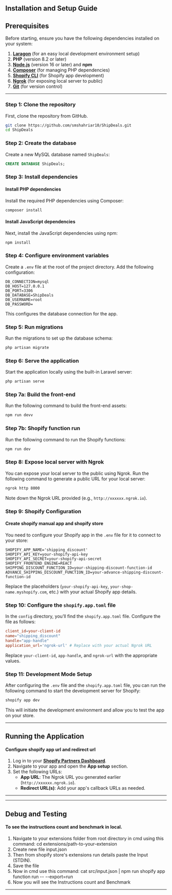 
## Installation and Setup Guide

## Prerequisites

Before starting, ensure you have the following dependencies installed on your system:

1. **[Laragon](https://laragon.org/)** (for an easy local development environment setup)
2. **PHP** (version 8.2 or later)
3. **[Node.js](https://nodejs.org/)** (version 16 or later) and **npm**
4. **[Composer](https://getcomposer.org/)** (for managing PHP dependencies)
5. **[Shopify CLI](https://shopify.dev/docs/cli/)** (for Shopify app development)
6. **[Ngrok](https://ngrok.com/)** (for exposing local server to public)
7. **[Git](https://git-scm.com/)** (for version control)

---


### Step 1: Clone the repository

First, clone the repository from GitHub.

```bash
git clone https://github.com/smshahriar10/ShipDeals.git
cd ShipDeals
```

### Step 2: Create the database

Create a new MySQL database named `ShipDeals`:

```sql
CREATE DATABASE ShipDeals;
```

### Step 3: Install dependencies

#### Install PHP dependencies

Install the required PHP dependencies using Composer:

```bash
composer install
```

#### Install JavaScript dependencies

Next, install the JavaScript dependencies using npm:

```bash
npm install
```

### Step 4: Configure environment variables

Create a `.env` file at the root of the project directory. Add the following configuration:

```env
DB_CONNECTION=mysql
DB_HOST=127.0.0.1
DB_PORT=3306
DB_DATABASE=ShipDeals
DB_USERNAME=root
DB_PASSWORD=
```

This configures the database connection for the app.

### Step 5: Run migrations

Run the migrations to set up the database schema:

```bash
php artisan migrate
```

### Step 6: Serve the application

Start the application locally using the built-in Laravel server:

```bash
php artisan serve
```

### Step 7a: Build the front-end

Run the following command to build the front-end assets:

```bash
npm run devv
```

### Step 7b: Shopify function run

Run the following command to run the Shopify functions:

```bash
npm run dev
```

### Step 8: Expose local server with Ngrok

You can expose your local server to the public using Ngrok. Run the following command to generate a public URL for your local server:

```bash
ngrok http 8000
```

Note down the Ngrok URL provided (e.g., `http://xxxxxx.ngrok.io`).

### Step 9: Shopify Configuration

#### Create shopify manual app and shopify store

You need to configure your Shopify app in the `.env` file for it to connect to your store:

```env
SHOPIFY_APP_NAME='shipping_discount'
SHOPIFY_API_KEY=your-shopify-api-key
SHOPIFY_API_SECRET=your-shopify-api-secret
SHOPIFY_FRONTEND_ENGINE=REACT
SHIPPING_DISCOUNT_FUNCTION_ID=your-shipping-discount-function-id
ADVANCE_SHIPPING_DISCOUNT_FUNCTION_ID=your-advance-shipping-discount-function-id
```

Replace the placeholders (`your-shopify-api-key`, `your-shop-name.myshopify.com`, etc.) with your actual Shopify app details.

### Step 10: Configure the `shopify.app.toml` file

In the `config` directory, you’ll find the `shopify.app.toml` file. Configure the file as follows:

```toml
client_id=your-client-id
name="shipping_discount"
handle="app-handle"
application_url='ngrok-url' # Replace with your actual Ngrok URL
```

Replace `your-client-id`, `app-handle`, and `ngrok-url` with the appropriate values.

### Step 11: Development Mode Setup

After configuring the `.env` file and the `shopify.app.toml` file, you can run the following command to start the development server for Shopify:

```bash
shopify app dev
```

This will initiate the development environment and allow you to test the app on your store.

---

## Running the Application

#### Configure shopify app url and  redirect url  

1. Log in to your **[Shopify Partners Dashboard](https://partners.shopify.com/)**.
2. Navigate to your app and open the **App setup** section.
3. Set the following URLs:
   - **App URL**: The Ngrok URL you generated earlier (`http://xxxxxx.ngrok.io`).
   - **Redirect URL(s)**: Add your app's callback URLs as needed.

---

---

## Debug and Testing

#### To see the instructions count and benchmark in local.

1. Navigate to your extensions folder from root directory in cmd using this command: cd extensions/path-to-your-extension
2. Create new file input.json
3. Then from shopify store's extensions run details paste the Input (STDIN).
4. Save the file
5. Now in cmd use this command: cat src/input.json | npm run shopify app function run -- --export=run
6. Now you will see the Instructions count and Benchmark

---

